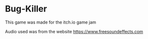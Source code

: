 # Bug-Killer
This game was made for the itch.io game jam

Audio used was from the website https://www.freesoundeffects.com
